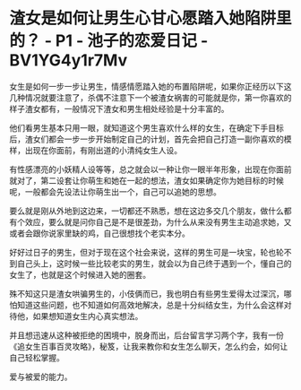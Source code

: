 # 渣女是如何让男生心甘心愿踏入她陷阱里的？ - P1 - 池子的恋爱日记 - BV1YG4y1r7Mv

女生是如何一步一步让男生，情感情愿踏入她的布置陷阱呢，如果你正经历以下这几种情况就要注意了，杀偶不注意下一个被渣女祸害的可能就是你，第一你喜欢的样子渣女都有，一般情况下渣女和男生相处经验是十分丰富的。

他们看男生基本只用一眼，就知道这个男生喜欢什么样的女生，在确定下手目标后，渣女们都会一步一步开始制定自己的计划，首先会把自己打造一副你喜欢的模样，出现在你面前，有刚出道的小清纯女生人设。

有性感漂亮的小妖精人设等等，总之就会以一种让你一眼半年形象，出现在你面前就对了，第二设套让你萌生和她在一起的想法，渣女如果确定你为她目标的时候呢，一般都会先设法让你萌生出一个，自己可以追她的思想。

要么就是刚从外地到这边来，一切都还不熟悉，想在这边多交几个朋友，做什么都有个效应，要么就是问你自己是不是很差劲，为什么从来没有男生主动追求她，又或者会跟你说家里缺的鸡，自己很想找个老实本分。

好好过日子的男生，但对于现在这个社会来说，这样的男生可是一块宝，轮也轮不到自己头上，这时候一些比较老实的男生，就会以为自己终于遇到一个，懂自己的女生了，也就是这个时候进入她的圈套。

殊不知这只是渣女哄骗男生的，小伎俩而已，我也明白有些男生爱得太过深沉，哪怕知道这些问题，也不知道如何高效地解决，总是十分纠结女生，为什么会这样对待他，如果想知道女生内心真实想法。

并且想迅速从这种被拒绝的困境中，脱身而出，后台留言学习两个字，我有一份《追女生百事百灵攻略》，秘笈，让我来教你和女生怎么聊天，怎么约会，如何让自己轻松掌握。

爱与被爱的能力。